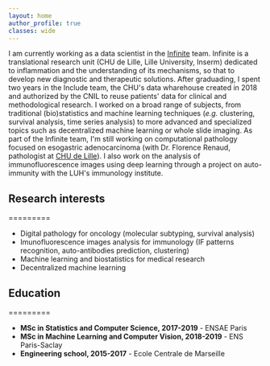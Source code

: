 ```yaml
---
layout: home
author_profile: true
classes: wide
---
```


I am currently working as a data scientist in the [Infinite](http://lille-inflammation-research.org/en/) team. Infinite is a translational research unit (CHU de Lille, Lille University, Inserm) dedicated to inflammation and the understanding of its mechanisms, so that to develop new diagnostic and therapeutic solutions. After graduading, I spent two years in the Include team, the CHU's data wharehouse created in 2018 and authorized by the CNIL to reuse patients' data for clinical and methodological research. I worked on a broad range of subjects, from traditional (bio)statistics and machine learning techniques (_e.g._ clustering, survival analysis, time series analysis) to more advanced and specialized topics such as decentralized machine learning or whole slide imaging. As part of the Infinite team, I'm still working on computational pathology focused on esogastric adenocarcinoma (with Dr. Florence Renaud, pathologist at [CHU de Lille](https://twitter.com/vsobanski/status/1270043215308169216)). I also work on the analysis of immunofluorescence images using deep learning through a project on auto-immunity with the LUH's immunology institute. 

## Research interests
=========

- Digital pathology for oncology (molecular subtyping, survival analysis)
- Imunofluorescence images analysis for immunology (IF patterns recognition, auto-antibodies prediction, clustering)
- Machine learning and biostatistics for medical research
- Decentralized machine learning

## Education
=========

- **MSc in Statistics and Computer Science, 2017-2019** - ENSAE Paris
- **MSc in Machine Learning and Computer Vision, 2018-2019** - ENS Paris-Saclay
- **Engineering school, 2015-2017** - Ecole Centrale de Marseille

